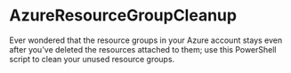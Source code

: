 # AzureResourceGroupCleanup
Ever wondered that the resource groups in your Azure account stays even after you've deleted the resources attached to them; use this PowerShell script to clean your unused resource groups.
